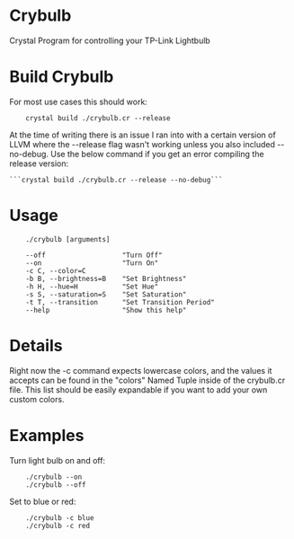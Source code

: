 # Crybulb

Crystal Program for controlling your TP-Link Lightbulb

# Build Crybulb

For most use cases this should work:

```
	crystal build ./crybulb.cr --release
```

At the time of writing there is an issue I ran into with a certain version of LLVM where the --release flag wasn't working unless you also included --no-debug. Use the below command if you get an error compiling the release version:

	```crystal build ./crybulb.cr --release --no-debug```

# Usage

```
	./crybulb [arguments]

	--off 					"Turn Off"
	--on 					"Turn On"
	-c C, --color=C 	
	-b B, --brightness=B 	"Set Brightness"
	-h H, --hue=H 			"Set Hue"
	-s S, --saturation=S 	"Set Saturation"
	-t T, --transition 		"Set Transition Period"
	--help 					"Show this help"
```

# Details

Right now the -c command expects lowercase colors, and the values it accepts can be found in the "colors" Named Tuple inside of the crybulb.cr file. This list should be easily expandable if you want to add your own custom colors.

# Examples

Turn light bulb on and off:

```
	./crybulb --on
	./crybulb --off
```

Set to blue or red:

```
	./crybulb -c blue
	./crybulb -c red
```